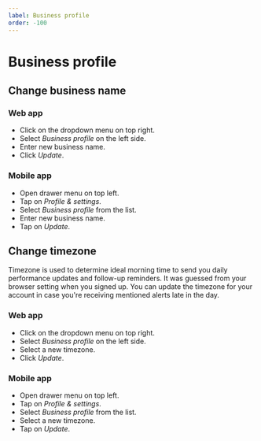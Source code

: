 ```yaml
---
label: Business profile
order: -100
---
```


# Business profile

## Change business name

### Web app

- Click on the dropdown menu on top right.
- Select *Business profile* on the left side.
- Enter new business name.
- Click *Update*.

### Mobile app

- Open drawer menu on top left.
- Tap on *Profile & settings*.
- Select *Business profile* from the list.
- Enter new business name.
- Tap on *Update*.

## Change timezone

Timezone is used to determine ideal morning time to send you daily performance updates and follow-up reminders. It was guessed from your browser setting when you signed up. You can update the timezone for your account in case you're receiving mentioned alerts late in the day.

### Web app

- Click on the dropdown menu on top right.
- Select *Business profile* on the left side.
- Select a new timezone.
- Click *Update*.

### Mobile app

- Open drawer menu on top left.
- Tap on *Profile & settings*.
- Select *Business profile* from the list.
- Select a new timezone.
- Tap on *Update*.
